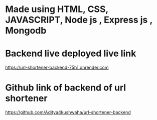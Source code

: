 # Made using HTML, CSS, JAVASCRIPT, Node js , Express js , Mongodb

# Backend live deployed live link 
https://url-shortener-backend-75h1.onrender.com

# Github link of backend of url shortener
https://github.com/Aditya4kushwaha/url-shortener-backend
